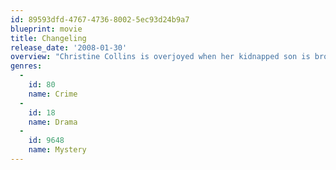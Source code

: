 ```yaml
---
id: 89593dfd-4767-4736-8002-5ec93d24b9a7
blueprint: movie
title: Changeling
release_date: '2008-01-30'
overview: "Christine Collins is overjoyed when her kidnapped son is brought back home. But when Christine suspects that the boy returned to her isn't her child, the police captain has her committed to an asylum."
genres:
  -
    id: 80
    name: Crime
  -
    id: 18
    name: Drama
  -
    id: 9648
    name: Mystery
---
```

